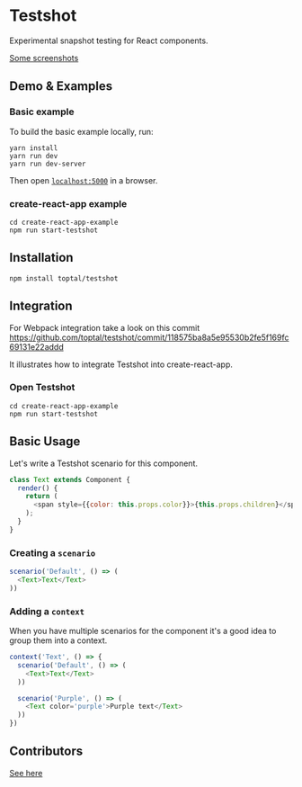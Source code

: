 # Testshot

Experimental snapshot testing for React components.

[Some screenshots](https://github.com/toptal/testshot/blob/master/docs/sceenshots.md)

## Demo & Examples

### Basic example

To build the basic example locally, run:

```
yarn install
yarn run dev
yarn run dev-server
```

Then open [`localhost:5000`](http://localhost:5000) in a browser.

### create-react-app example

```
cd create-react-app-example
npm run start-testshot
```

## Installation

```
npm install toptal/testshot
```

## Integration

For Webpack integration take a look on this commit https://github.com/toptal/testshot/commit/118575ba8a5e95530b2fe5f169fc69131e22addd

It illustrates how to integrate Testshot into create-react-app.

### Open Testshot

```
cd create-react-app-example
npm run start-testshot
```

## Basic Usage

Let's write a Testshot scenario for this component.

``` js
class Text extends Component {
  render() {
    return (
      <span style={{color: this.props.color}}>{this.props.children}</span>
    );
  }
}
```

### Creating a `scenario`

``` js
scenario('Default', () => (
  <Text>Text</Text>
))
```

### Adding a `context`

When you have multiple scenarios for the component it's a good idea to
group them into a context.

``` js
context('Text', () => {
  scenario('Default', () => (
    <Text>Text</Text>
  ))

  scenario('Purple', () => (
    <Text color='purple'>Purple text</Text>
  ))
})
```

## Contributors

[See here](https://github.com/toptal/testshot/graphs/contributors)
